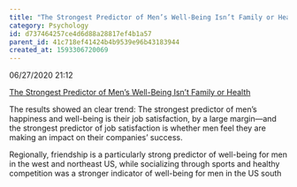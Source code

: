 ```yaml
---
title: "The Strongest Predictor of Men’s Well-Being Isn’t Family or Health"
category: Psychology
id: d737464257ce4d6d88a28817ef4b1a57
parent_id: 41c718ef41424b4b9539e96b43183944
created_at: 1593306720069
---
```


06/27/2020 21:12

[The Strongest Predictor of Men’s Well-Being Isn’t Family or Health](https://getpocket.com/explore/item/the-strongest-predictor-of-men-s-well-being-isn-t-family-or-health?utm_source=pocket-newtab)

The results showed an clear trend: The strongest predictor of men’s happiness and well-being is their job satisfaction, by a large margin—and the strongest predictor of job satisfaction is whether men feel they are making an impact on their companies’ success.

Regionally, friendship is a particularly strong predictor of well-being for men in the west and northeast US, while socializing through sports and healthy competition was a stronger indicator of well-being for men in the US south
                